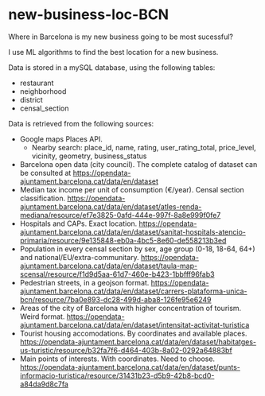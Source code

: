 # new-business-loc-BCN

Where in Barcelona is my new business going to be most sucessful? 

I use  ML algorithms to find the best location for a new business.

Data is stored in a mySQL database, using the following tables:
- restaurant
- neighborhood
- district
- censal_section

Data is retrieved from the following sources:
- Google maps Places API.
  * Nearby search: place_id, name, rating, user_rating_total, price_level, vicinity, geometry, business_status
- Barcelona open data (city council). The complete catalog of dataset can be consulted at https://opendata-ajuntament.barcelona.cat/data/en/dataset
 - Median tax income per unit of consumption (€/year). Censal section classification. https://opendata-ajuntament.barcelona.cat/data/en/dataset/atles-renda-mediana/resource/ef7e3825-0afd-444e-997f-8a8e999f0fe7
 - Hospitals and CAPs. Exact location. https://opendata-ajuntament.barcelona.cat/data/en/dataset/sanitat-hospitals-atencio-primaria/resource/9e135848-eb0a-4bc5-8e60-de558213b3ed
 - Population in every censal section by sex, age group (0-18, 18-64, 64+) and national/EU/extra-communitary. https://opendata-ajuntament.barcelona.cat/data/en/dataset/taula-map-scensal/resource/f1d9d5aa-61d7-460e-b423-1bbfff96fab3
 - Pedestrian streets, in a geojson format. https://opendata-ajuntament.barcelona.cat/data/en/dataset/carrers-plataforma-unica-bcn/resource/7ba0e893-dc28-499d-aba8-126fe95e6249
 - Areas of the city of Barcelona with higher concentration of tourism. Weird format. https://opendata-ajuntament.barcelona.cat/data/en/dataset/intensitat-activitat-turistica
 - Tourist housing accomodations. By coordinates and available places. https://opendata-ajuntament.barcelona.cat/data/en/dataset/habitatges-us-turistic/resource/b32fa7f6-d464-403b-8a02-0292a64883bf
 - Main points of interests. With coordinates. Need to choose. https://opendata-ajuntament.barcelona.cat/data/en/dataset/punts-informacio-turistica/resource/31431b23-d5b9-42b8-bcd0-a84da9d8c7fa



